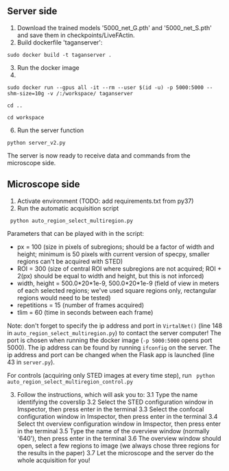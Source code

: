 ## Server side

1) Download the trained models '5000_net_G.pth' and '5000_net_S.pth' and save them in checkpoints/LiveFActin.
2) Build dockerfile 'taganserver':

`sudo docker build -t taganserver .`

3) Run the docker image
4) 
`sudo docker run --gpus all -it --rm --user $(id -u) -p 5000:5000 --shm-size=10g -v /:/workspace/ taganserver`

`cd ..`

`cd workspace`

6) Run the server function
   
`python server_v2.py`

The server is now ready to receive data and commands from the microscope side.


## Microscope side

1) Activate environment (TODO: add requirements.txt from py37)
2) Run the automatic acquisition script

` python auto_region_select_multiregion.py`

Parameters that can be played with in the script:
- px = 100 (size in pixels of subregions; should be a factor of width and height; minimum is 50 pixels with current version of specpy, smaller regions can't be acquired with STED)
- ROI = 300 (size of central ROI where subregions are not acquired; ROI + 2(px) should be equal to width and height, but this is not inforced)
- width, height = 500.0\*20\*1e-9, 500.0\*20\*1e-9 (field of view in meters of each selected regions; we've used square regions only, rectangular regions would need to be tested)
- repetitions = 15 (number of frames acquired)
- tlim = 60 (time in seconds between each frame)

Note: don't forget to specify the ip address and port in `VirtalNet()` (line 148 in `auto_region_select_multiregion.py`) to contact the server computer! The port is chosen when running the docker image (`-p 5000:5000` opens port 5000). The ip address can be found by running `ifconfig` on the server. The ip address and port can be changed when the Flask app is launched (line 43 in `server.py`).

For controls (acquiring only STED images at every time step), run 
` python auto_region_select_multiregion_control.py`

3) Follow the instructions, which will ask you to:
   3.1 Type the name identifying the coverslip
   3.2 Select the STED configuration window in Imspector, then press enter in the terminal
   3.3 Select the confocal configuration window in Imspector, then press enter in the terminal
   3.4 Select tht overview configuration window in Imspector, then press enter in the terminal
   3.5 Type the name of the overview window (normally '640'), then press enter in the terminal
   3.6 The overview window should open, select a few regions to image (we always chose three regions for the results in the paper)
   3.7 Let the microscope and the server do the whole acquisition for you!
